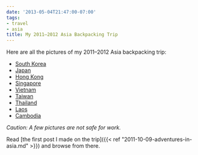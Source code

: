 ```yaml
---
date: '2013-05-04T21:47:00-07:00'
tags:
- travel
- asia
title: My 2011–2012 Asia Backpacking Trip
---
```


Here are all the pictures of my 2011&ndash;2012 Asia backpacking trip:

- [South Korea](https://www.dropbox.com/gallery/18866064/1/South%20Korea%202011?h=9a5f74)
- [Japan](https://www.dropbox.com/gallery/18866064/1/Japan%202011?h=6116ec)
- [Hong Kong](https://www.dropbox.com/gallery/18866064/1/Hong%20Kong%202011?h=ed2cbc)
- [Singapore](https://www.dropbox.com/gallery/18866064/1/Singapore%202011?h=4eca07)
- [Vietnam](https://www.dropbox.com/gallery/18866064/1/Vietnam%202011?h=739f41)
- [Taiwan](https://www.dropbox.com/gallery/18866064/1/Taiwan%202011?h=08fa88)
- [Thailand](https://www.dropbox.com/gallery/18866064/1/Thailand%202012?h=47e9e9)
- [Laos](https://www.dropbox.com/gallery/18866064/1/Laos%202012?h=133d12)
- [Cambodia](https://www.dropbox.com/gallery/18866064/1/Cambodia%202012?h=a248de)

*Caution: A few pictures are not safe for work.*

Read [the first post I made on the trip]({{< ref "2011-10-09-adventures-in-asia.md" >}}) and browse from there.
